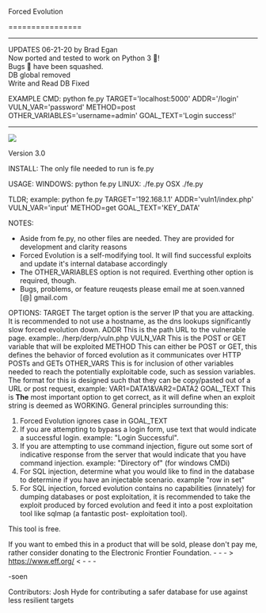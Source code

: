 Forced Evolution

================

****************
UPDATES 06-21-20 by Brad Egan\
Now ported and tested to work on Python 3 🔨!\
Bugs 🐛 have been squashed. \
DB global removed\
Write and Read DB Fixed

EXAMPLE CMD: python fe.py TARGET='localhost:5000' ADDR='/login' VULN_VAR='password' METHOD=post OTHER_VARIABLES='username=admin' GOAL_TEXT='Login success!'
*****************

[![](http://img.youtube.com/vi/rYVctpqNS9k/0.jpg)](http://www.youtube.com/watch?v=rYVctpqNS9k "DEF CON 21 - Soen - Evolving Exploits Through Genetic Algorithms")


Version 3.0



INSTALL:
 The only file needed to run is fe.py


USAGE:
 WINDOWS:
  python fe.py <options>
 LINUX:
  ./fe.py <options>
 OSX
  ./fe.py <options>


TLDR;
example:
python fe.py TARGET='192.168.1.1' ADDR='vuln1/index.php' VULN_VAR='input' METHOD=get GOAL_TEXT='KEY_DATA'

NOTES:
 * Aside from fe.py, no other files are needed.  They are provided for development
   and clarity reasons
 * Forced Evolution is a self-modifying tool.  It will find successful exploits
   and update it's internal database accordingly
 * The OTHER_VARIABLES option is not required.  Everthing other option is
   required, though.
 * Bugs, problems, or feature reuqests please email me at soen.vanned [@] gmail.com


OPTIONS:
 TARGET
  The target option is the server IP that you are attacking.
  It is recommended to not use a hostname, as the dns lookups
  significantly slow forced evolution down.
 ADDR
  This is the path URL to the vulnerable page.
  example:. /herp/derp/vuln.php
 VULN_VAR
  This is the POST or GET variable that will be exploited
 METHOD
  This can either be POST or GET, this defines the behavior of
  forced evolution as it communicates over HTTP POSTs and GETs
 OTHER_VARS
  This is for inclusion of other variables needed to reach the
  potentially exploitable code, such as session variables.  The
  format for this is designed such that they can be copy/pasted
  out of a URL or post request, example: VAR1=DATA1&VAR2=DATA2
 GOAL_TEXT
  This is **The** most important option to get correct, as it
  will define when an exploit string is deemed as WORKING.
  General principles surrounding this:
   1.  Forced Evolution ignores case in GOAL_TEXT
   2.  If you are attempting to bypass a login form, use text
       that would indicate a successful login.
       example: "Login Successful".
   3.  If you are attempting to use command injection,
       figure out some sort of indicative response from the
       server that would indicate that you have command
       injection.  example: "Directory of" (for windows CMDi)
   4.  For SQL injection, determine what you would like
       to find in the database to determine if you have an
       injectable scenario.  example "row in set"
   5.  For SQL injection, forced evolution contains no
       capabilities (innately) for dumping databases or
       post exploitation, it is recommended to take the exploit
       produced by forced evolution and feed it into a
       post exploitation tool like sqlmap (a fantastic post-
       exploitation tool).

This tool is free.

If you want to embed this in a product that will be sold,
 please don't pay me, rather consider donating to the
 Electronic Frontier Foundation.
        - - - > https://www.eff.org/ < - - -

-soen

Contributors:
	Josh Hyde for contributing a safer database for use against less resilient targets
